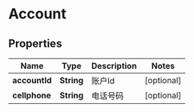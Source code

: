 
# Account

## Properties
Name | Type | Description | Notes
------------ | ------------- | ------------- | -------------
**accountId** | **String** | 账户Id |  [optional]
**cellphone** | **String** | 电话号码 |  [optional]



